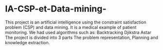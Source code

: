 # IA-CSP-et-Data-mining-

This project is an artificial intelligence using the constraint satisfaction problem (CSP) and data mining. It is a medical example of patient monitoring.
We had used algorithms such as:
Backtracking
Djikstra
Astar
The project is divided into 3 parts The problem representation, Planning and knowledge extraction.
